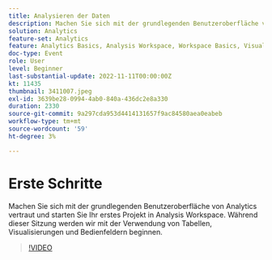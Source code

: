 ```yaml
---
title: Analysieren der Daten
description: Machen Sie sich mit der grundlegenden Benutzeroberfläche von Analytics vertraut und starten Sie Ihr erstes Projekt in Analysis Workspace. Während dieser Sitzung werden wir mit der Verwendung von Tabellen, Visualisierungen und Bedienfeldern beginnen.
solution: Analytics
feature-set: Analytics
feature: Analytics Basics, Analysis Workspace, Workspace Basics, Visualizations, Panels
doc-type: Event
role: User
level: Beginner
last-substantial-update: 2022-11-11T00:00:00Z
kt: 11435
thumbnail: 3411007.jpeg
exl-id: 3639be28-0994-4ab0-840a-436dc2e8a330
duration: 2330
source-git-commit: 9a297cda953d4414131657f9ac84580aea0eabeb
workflow-type: tm+mt
source-wordcount: '59'
ht-degree: 3%

---
```


# Erste Schritte

Machen Sie sich mit der grundlegenden Benutzeroberfläche von Analytics vertraut und starten Sie Ihr erstes Projekt in Analysis Workspace. Während dieser Sitzung werden wir mit der Verwendung von Tabellen, Visualisierungen und Bedienfeldern beginnen.

>[!VIDEO](https://video.tv.adobe.com/v/3411007/?quality=12&learn=on)
